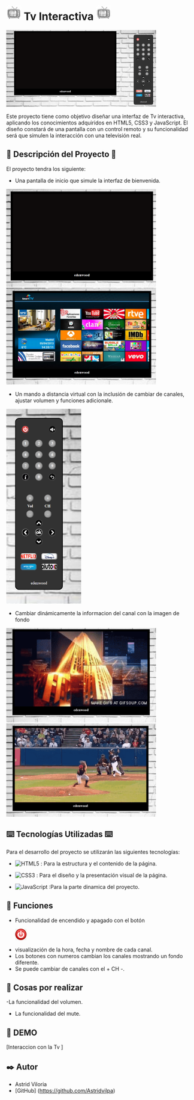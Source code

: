 # <img src="./img/logo.jpg" alt="logo" width="40">  Tv Interactiva <img src="./img/logo.jpg" alt="logo" width="40">

<p float="right">
  <img src="./img/fotoTv.jpg" width="400" />
  </p>
Este proyecto tiene como objetivo diseñar una interfaz de Tv interactiva, aplicando los conocimientos adquiridos en HTML5, CSS3 y JavaScript. El diseño constará de una pantalla con un control remoto y su funcionalidad será que simulen la interacción con una televisión real.

## 📑 Descripción del Proyecto 📑

El proyecto tendra los siguiente: 

- Una pantalla de inicio que simule la interfaz de bienvenida.
<p float="left">
  <img src="./img/panBlack.jpg" width="400" />
  <img src="./img/panOn.jpg" width="400" /> 
</p>


- Un mando a distancia virtual con la inclusión de cambiar de canales, ajustar volumen y funciones adicionale.
<img src="./img/control.jpg" alt="control" width="200">

- Cambiar dinámicamente la informacion del canal con la imagen de fondo 
<p float="left">
  <img src="./img/canal1.jpg" width="400" />
  <img src="./img/depor.jpg" width="400" /> 
</p>


## ⌨️ Tecnologías Utilizadas ⌨️

Para el desarrollo del proyecto se utilizarán las siguientes tecnologías:
- ![HTML5](https://img.shields.io/badge/html5-%23E34F26.svg?style=for-the-badge&logo=html5&logoColor=white) : Para la estructura y el contenido de la página.

- ![CSS3](https://img.shields.io/badge/css3-%231572B6.svg?style=for-the-badge&logo=css3&logoColor=white) : Para el diseño y la presentación visual de la página.
- ![JavaScript](https://img.shields.io/badge/-JavaScript-black?style=flat&logo=javascript) :Para la parte dinamica del proyecto.


## 🌟 Funciones

- Funcionalidad de encendido y apagado con el botón <p><img src="./img/on3.jpg" width="30" /></p>
- visualización de la hora, fecha y nombre de cada canal.
- Los botones con numeros cambian los canales mostrando un fondo diferente.
- Se puede cambiar de canales con el + CH -.

## 💬 Cosas por realizar

-La funcionalidad del volumen.
- La funcionalidad del mute.

## 👀 DEMO

[Interaccion con la Tv ]

## ✒️ Autor

* Astrid Viloria 
* [GitHub] (https://github.com/Astridvilpa)